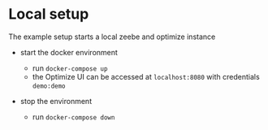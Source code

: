 # Local setup

The example setup starts a local zeebe and optimize instance

- start the docker environment
    - run `docker-compose up`
    - the Optimize UI can be accessed at `localhost:8080` with credentials `demo:demo`
    
- stop the environment
    - run `docker-compose down`